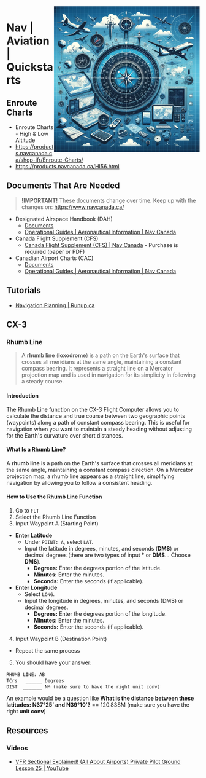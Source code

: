 <img src="assets/nav.webp" alt="Aviation Nav" style="width: 380px;" align="right">

# Nav | Aviation | Quickstarts

## Enroute Charts
- Enroute Charts - High & Low Altitude
- https://products.navcanada.ca/shop-ifr/Enroute-Charts/
- https://products.navcanada.ca/HI56.html

## Documents That Are Needed

> **!IMPORTANT!** These documents change over time. Keep up with the changes on: https://www.navcanada.ca/

- Designated Airspace Handbook (DAH)
  - [Documents](./Documents/dah20240125.pdf)
  - [Operational Guides | Aeronautical Information | Nav Canada](https://www.navcanada.ca/en/aeronautical-information/operational-guides.aspx#093dcf9f312e43df922dec86e7f295d7)
- Canada Flight Supplement (CFS)
  - [Canada Flight Supplement (CFS) | Nav Canada](https://products.navcanada.ca/shop-vfr/Canada-Flight-Supplement/) - Purchase is required (paper or PDF)
- Canadian Airport Charts (CAC)
  - [Documents](./Documents/cac_05jan.pdf)
  - [Operational Guides | Aeronautical Information | Nav Canada](https://www.navcanada.ca/en/aeronautical-information/operational-guides.aspx#093dcf9f312e43df922dec86e7f295d7)

## Tutorials
- [Navigation Planning | Runup.ca](https://www.runup.ca/topic/navigation-log/)

## CX-3
### Rhumb Line
> A **rhumb line** (**loxodrome**) is a path on the Earth's surface that crosses all meridians at the same angle, maintaining a constant compass bearing. It represents a straight line on a Mercator projection map and is used in navigation for its simplicity in following a steady course.

#### Introduction
The Rhumb Line function on the CX-3 Flight Computer allows you to calculate the distance and true course between two geographic points (waypoints) along a path of constant compass bearing. This is useful for navigation when you want to maintain a steady heading without adjusting for the Earth's curvature over short distances.

#### What Is a Rhumb Line?
A **rhumb line** is a path on the Earth's surface that crosses all meridians at the same angle, maintaining a constant compass direction. On a Mercator projection map, a rhumb line appears as a straight line, simplifying navigation by allowing you to follow a consistent heading.

#### How to Use the Rhumb Line Function
1. Go to `FLT`
2. Select the Rhumb Line Function
3. Input Waypoint A (Starting Point)
  - **Enter Latitude**
    - Under `POINT: A`, select `LAT`.
    - Input the latitude in degrees, minutes, and seconds (**DMS**) or decimal degrees (there are two types of input **°** or **DMS**... Choose **DMS**).
      - **Degrees:** Enter the degrees portion of the latitude.
      - **Minutes:** Enter the minutes.
      - **Seconds:** Enter the seconds (if applicable).
  - **Enter Longitude**
    - Select `LONG`.
    - Input the longitude in degrees, minutes, and seconds (DMS) or decimal degrees.
      - **Degrees:** Enter the degrees portion of the longitude.
      - **Minutes:** Enter the minutes.
      - **Seconds:** Enter the seconds (if applicable).
4. Input Waypoint B (Destination Point)
  - Repeat the same process
5. You should have your answer:
```
RHUMB LINE: AB
TCrs   ______ Degrees
DIST  _______ NM (make sure to have the right unit conv)
```

An example would be a question like **What is the distance between these latitudes: N37°25’ and N39°10’?** == 120.83SM (make sure you have the right **unit conv**)

## Resources
### Videos
- [VFR Sectional Explained! (All About Airports) Private Pilot Ground Lesson 25 | YouTube](https://www.youtube.com/watch?v=TMkqcorBcdU)
